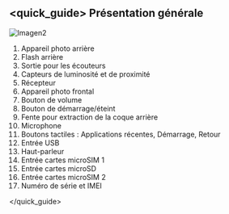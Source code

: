 ## <quick_guide> Présentation générale

![Imagen2](http://static.energysistem.com/images/manuals/42499/56de8f09a386b.jpg)

1. Appareil photo arrière
2. Flash arrière
3. Sortie pour les écouteurs
4. Capteurs de luminosité et de proximité
5. Récepteur
6. Appareil photo frontal
7. Bouton de volume
8. Bouton de démarrage/éteint
9. Fente pour extraction de la coque arrière
10. Microphone
11. Boutons tactiles : Applications récentes, Démarrage, Retour
12. Entrée USB
13. Haut-parleur
14. Entrée cartes microSIM 1
15. Entrée cartes microSD
16. Entrée cartes microSIM 2
17. Numéro de série et IMEI


</quick_guide>
